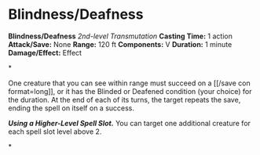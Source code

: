 # Blindness/Deafness

**Blindness/Deafness**
_2nd-level Transmutation_
**Casting Time:** 1 action
**Attack/Save:** None
**Range:** 120 ft
**Components:** V
**Duration:** 1 minute
**Damage/Effect:** Effect

*<p>One creature that you can see within range must succeed on a [[/save con format=long]], or it has the Blinded or Deafened condition (your choice) for the duration. At the end of each of its turns, the target repeats the save, ending the spell on itself on a success.

***Using a Higher-Level Spell Slot.*** You can target one additional creature for each spell slot level above 2.</p>*